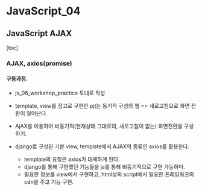 # JavaScript_04
## JavaScript AJAX
[toc]

### AJAX, axios(promise)
#### 구동과정. 

- js_06_workshop_practice 토대로 작성
- template, view를 장고로 구현한 pjt는 동기적 구성의 웹 == 새로고침으로 화면 전환이 일어난다.
- AjAX를 이용하여 비동기적(현재상태 그대로의, 새로고침이 없는) 화면전환을 구성하기.



- django로 구성된 기본 view, template에서 AJAX의 종류인 axios를 활용한다.
  - template의 요청은 axios가 대체하게 된다.
  - django를 통해 구현했던 기능들을 js를 통해 비동기적으로 구현 가능하다.
  - 필요한 정보를 view에서 구현하고, html상의 script에서 필요한 프레임워크의 cdn을 주고 기능 구현.

